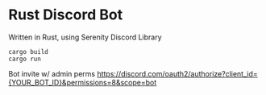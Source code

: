 

Rust Discord Bot
================

Written in Rust, using Serenity Discord Library

```
cargo build
cargo run
```

Bot invite w/ admin perms
https://discord.com/oauth2/authorize?client_id={YOUR_BOT_ID}&permissions=8&scope=bot